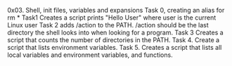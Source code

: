 0x03. Shell, init files, variables and expansions
Task 0, creating an alias for rm *
Task1 Creates a script prints "Hello User" where user is the current Linux user
Task 2 adds /action to the PATH. /action should be the last directory the shell looks into when looking for a program.
Task 3 Creates a script that counts the number of directories in the PATH.
Task 4. Create a script that lists environment variables.
Task 5. Creates a script that lists all local variables and environment variables, and functions.
